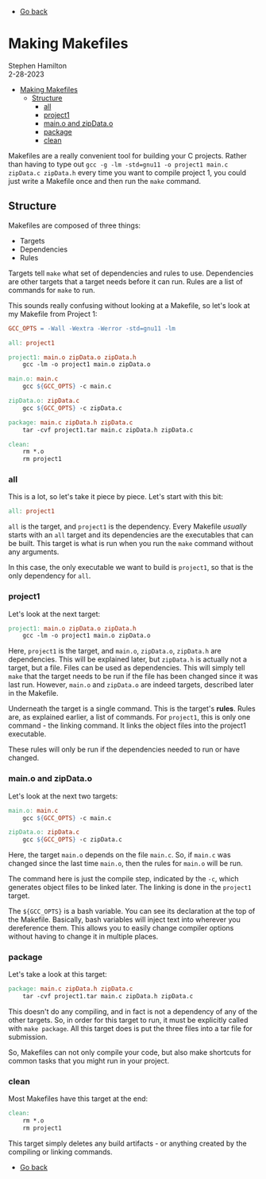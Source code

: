 - [Go back](README.md)

# Making Makefiles
Stephen Hamilton  
2-28-2023

- [Making Makefiles](#making-makefiles)
  - [Structure](#structure)
    - [all](#all)
    - [project1](#project1)
    - [main.o and zipData.o](#maino-and-zipdatao)
    - [package](#package)
    - [clean](#clean)


Makefiles are a really convenient tool for building your C projects.
Rather than having to type out
`gcc -g -lm -std=gnu11 -o project1 main.c zipData.c zipData.h`
every time you want to compile project 1,
you could just write a Makefile once and then run the `make` command.

## Structure
Makefiles are composed of three things:
- Targets
- Dependencies
- Rules

Targets tell `make` what set of dependencies and rules to use.
Dependencies are other targets that a target needs before it can run.
Rules are a list of commands for `make` to run.

This sounds really confusing without looking at a Makefile, so let's look at my Makefile from Project 1:
```makefile
GCC_OPTS = -Wall -Wextra -Werror -std=gnu11 -lm

all: project1

project1: main.o zipData.o zipData.h
	gcc -lm -o project1 main.o zipData.o

main.o: main.c
	gcc ${GCC_OPTS} -c main.c

zipData.o: zipData.c
	gcc ${GCC_OPTS} -c zipData.c

package: main.c zipData.h zipData.c
	tar -cvf project1.tar main.c zipData.h zipData.c

clean:
	rm *.o
	rm project1
```

### all
This is a lot, so let's take it piece by piece. Let's start with this bit:
```makefile
all: project1
```
`all` is the target, and `project1` is the dependency.
Every Makefile *usually* starts with an `all` target and 
its dependencies are the executables that can be built.
This target is what is run when you run the `make` command without any arguments.

In this case, the only executable we want to build is `project1`, so that is the only dependency for `all`.

### project1
Let's look at the next target:
```makefile
project1: main.o zipData.o zipData.h
    gcc -lm -o project1 main.o zipData.o
```
Here, `project1` is the target, and `main.o`, `zipData.o`, `zipData.h` are dependencies.
This will be explained later, but `zipData.h` is actually not a target, but a file.
Files can be used as dependencies.
This will simply tell `make` that the target needs to be run if the file
has been changed since it was last run.
However, `main.o` and `zipData.o` are indeed targets, described later in the Makefile.

Underneath the target is a single command.
This is the target's **rules**.
Rules are, as explained earlier, a list of commands.
For `project1`, this is only one command - the linking command.
It links the object files into the project1 executable.

These rules will only be run if the dependencies needed to run or have changed.

### main.o and zipData.o
Let's look at the next two targets:
```makefile
main.o: main.c
	gcc ${GCC_OPTS} -c main.c

zipData.o: zipData.c
	gcc ${GCC_OPTS} -c zipData.c
```
Here, the target `main.o` depends on the file `main.c`.
So, if `main.c` was changed since the last time `main.o`,
then the rules for `main.o` will be run.

The command here is just the compile step, indicated by the `-c`,
which generates object files to be linked later.
The linking is done in the `project1` target.

The `${GCC_OPTS}` is a bash variable.
You can see its declaration at the top of the Makefile.
Basically, bash variables will inject text into wherever you dereference them.
This allows you to easily change compiler options without having to change it
in multiple places.

### package
Let's take a look at this target:
```makefile
package: main.c zipData.h zipData.c
	tar -cvf project1.tar main.c zipData.h zipData.c
```
This doesn't do any compiling,
and in fact is not a dependency of any of the other targets.
So, in order for this target to run,
it must be explicitly called with `make package`.
All this target does is put the three files into a tar file for submission.

So, Makefiles can not only compile your code,
but also make shortcuts for common tasks that you might run in your project.

### clean
Most Makefiles have this target at the end:
```makefile
clean:
	rm *.o
	rm project1
```
This target simply deletes any build artifacts -
or anything created by the compiling or linking commands. 

- [Go back](README.md)
